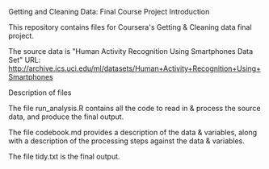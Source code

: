 ﻿Getting and Cleaning Data: Final Course Project
Introduction

This repository contains files for Coursera's Getting & Cleaning data final project. 

The source data is "Human Activity Recognition Using Smartphones Data Set" 
URL: http://archive.ics.uci.edu/ml/datasets/Human+Activity+Recognition+Using+Smartphones

Description of files

The file run_analysis.R contains all the code to read in & process the source data, and produce the final output.

The file codebook.md provides a description of the data & variables, along with a description of the processing steps against the data & variables. 

The file tidy.txt is the final output. 